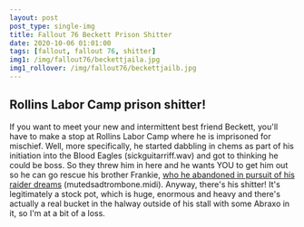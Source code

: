 ```yaml
---
layout: post
post_type: single-img
title: Fallout 76 Beckett Prison Shitter
date: 2020-10-06 01:01:00
tags: [fallout, fallout 76, shitter]
img1: /img/fallout76/beckettjaila.jpg
img1_rollover: /img/fallout76/beckettjailb.jpg
---
```

## Rollins Labor Camp prison shitter!

If you want to meet your new and intermittent best friend Beckett, you'll have to make a stop at Rollins Labor Camp where he is imprisoned for mischief. Well, more specifically, he started dabbling in chems as part of his initiation into the Blood Eagles (sickguitarriff.wav) and got to thinking he could be boss. So they threw him in here and he wants YOU to get him out so he can go rescue his brother Frankie, [who he abandoned in pursuit of his raider dreams](https://gaming-thrones.com/2020/08/02/Watoga-Underground.html) (mutedsadtrombone.midi). Anyway, there's his shitter! It's legitimately a stock pot, which is huge, enormous and heavy and there's actually a real bucket in the halway outside of his stall with some Abraxo in it, so I'm at a bit of a loss.
